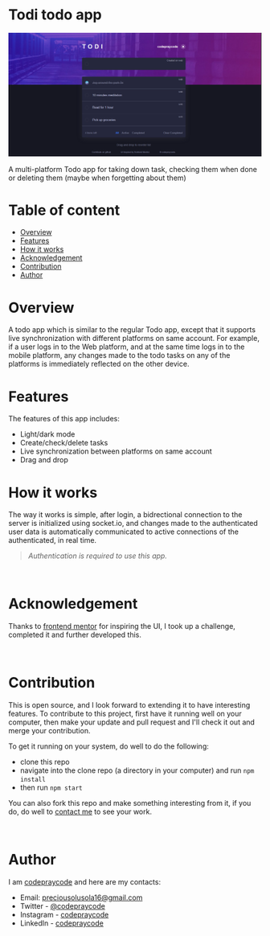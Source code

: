 # Todi todo app

![Design preview for Todi app on web](./public/screenshots/web-screenshot.png)

A multi-platform Todo app for taking down task, checking them when done or deleting them (maybe when forgetting about them)

# Table of content
- [Overview](#overview)
- [Features](#features)
- [How it works](#how-it-works)
- [Acknowledgement](#acknowledgement)
- [Contribution](#contribution)
- [Author](#author)

<h1></h1>

# Overview

A todo app which is similar to the regular Todo app, except that it supports live synchronization with different platforms on same account. For example, if a user logs in to the Web platform, and at the same time logs in to the mobile platform, any changes made to the todo tasks on any of the platforms is immediately reflected on the other device.


# Features
The features of this app includes:

- Light/dark mode
- Create/check/delete tasks
- Live synchronization between platforms on same account
- Drag and drop

# How it works
The way it works is simple, after login, a bidrectional connection to the server is initialized using socket.io, and changes made to the authenticated user data is automatically communicated to active connections of the authenticated, in real time.

> *Authentication is required to use this app.*

<br/>


# Acknowledgement

Thanks to [frontend mentor](https://www.frontendmentor.io) for inspiring the UI, I took up a challenge, completed it and further developed this.

<br/>


# Contribution

This is open source, and I look forward to extending it to have interesting features. To contribute to this project, first have it running well on your computer, then make your update and pull request and I'll check it out and merge your contribution.

To get it running on your system, do well to do the following:

- clone this repo
- navigate into the clone repo (a directory in your computer) and run `npm install`
- then run `npm start`

You can also fork this repo and make something interesting from it, if you do, do well to [contact me](#author) to see your work.

<br/>

# Author

I am [codepraycode](https://github.com/codepraycode) and here are my contacts:

- Email: [preciousolusola16@gmail.com](preciousolusola16@gmail.com)
- Twitter - [@codepraycode](https://www.twitter.com/codepraycode)
- Instagram - [codepraycode](https://www.instagram.com/codepraycode)
- LinkedIn - [codepraycode](https://www.linkedin.com/in/codepraycode)
